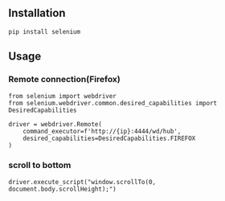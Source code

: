## Installation
```
pip install selenium
```

## Usage
### Remote connection(Firefox)
```
from selenium import webdriver
from selenium.webdriver.common.desired_capabilities import DesiredCapabilities

driver = webdriver.Remote(
    command_executor=f'http://{ip}:4444/wd/hub',
    desired_capabilities=DesiredCapabilities.FIREFOX
)
```

### scroll to bottom
```
driver.execute_script("window.scrollTo(0, document.body.scrollHeight);")
```

